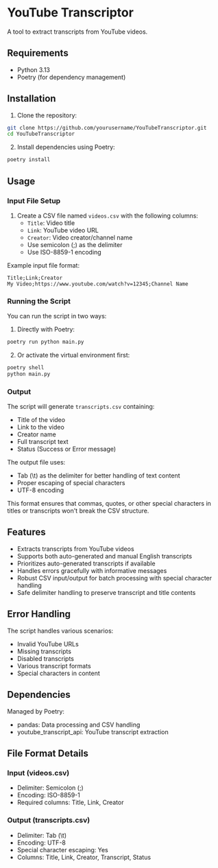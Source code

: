 # YouTube Transcriptor

A tool to extract transcripts from YouTube videos.

## Requirements

- Python 3.13
- Poetry (for dependency management)

## Installation

1. Clone the repository:

```bash
git clone https://github.com/yourusername/YouTubeTranscriptor.git
cd YouTubeTranscriptor
```

2. Install dependencies using Poetry:

```bash
poetry install
```

## Usage

### Input File Setup

1. Create a CSV file named `videos.csv` with the following columns:
   - `Title`: Video title
   - `Link`: YouTube video URL
   - `Creator`: Video creator/channel name
   - Use semicolon (;) as the delimiter
   - Use ISO-8859-1 encoding

Example input file format:

```csv
Title;Link;Creator
My Video;https://www.youtube.com/watch?v=12345;Channel Name
```

### Running the Script

You can run the script in two ways:

1. Directly with Poetry:

```bash
poetry run python main.py
```

2. Or activate the virtual environment first:

```bash
poetry shell
python main.py
```

### Output

The script will generate `transcripts.csv` containing:

- Title of the video
- Link to the video
- Creator name
- Full transcript text
- Status (Success or Error message)

The output file uses:

- Tab (\t) as the delimiter for better handling of text content
- Proper escaping of special characters
- UTF-8 encoding

This format ensures that commas, quotes, or other special characters in titles or transcripts won't break the CSV structure.

## Features

- Extracts transcripts from YouTube videos
- Supports both auto-generated and manual English transcripts
- Prioritizes auto-generated transcripts if available
- Handles errors gracefully with informative messages
- Robust CSV input/output for batch processing with special character handling
- Safe delimiter handling to preserve transcript and title contents

## Error Handling

The script handles various scenarios:

- Invalid YouTube URLs
- Missing transcripts
- Disabled transcripts
- Various transcript formats
- Special characters in content

## Dependencies

Managed by Poetry:

- pandas: Data processing and CSV handling
- youtube_transcript_api: YouTube transcript extraction

## File Format Details

### Input (videos.csv)

- Delimiter: Semicolon (;)
- Encoding: ISO-8859-1
- Required columns: Title, Link, Creator

### Output (transcripts.csv)

- Delimiter: Tab (\t)
- Encoding: UTF-8
- Special character escaping: Yes
- Columns: Title, Link, Creator, Transcript, Status
